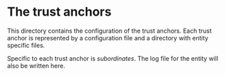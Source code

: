 # The trust anchors

This directory contains the configuration of the trust anchors.
Each trust anchor is represented by a configuration file and a 
directory with entity specific files.

Specific to each trust anchor is _subordinates_. 
The log file for the entity will also be written here. 

